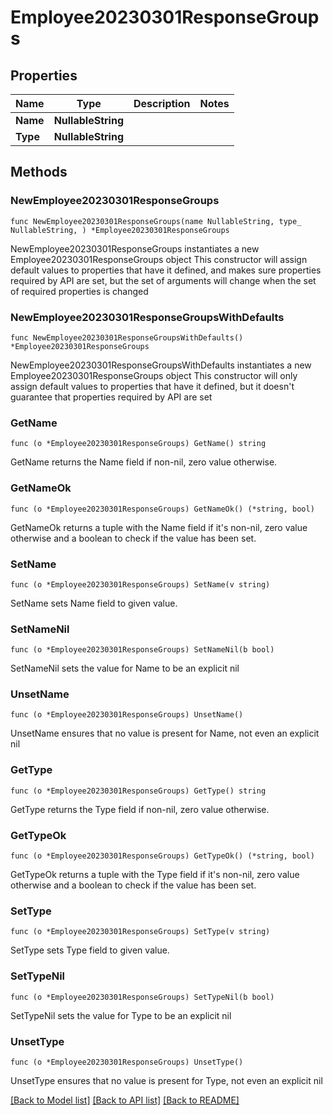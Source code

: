 # Employee20230301ResponseGroups

## Properties

Name | Type | Description | Notes
------------ | ------------- | ------------- | -------------
**Name** | **NullableString** |  | 
**Type** | **NullableString** |  | 

## Methods

### NewEmployee20230301ResponseGroups

`func NewEmployee20230301ResponseGroups(name NullableString, type_ NullableString, ) *Employee20230301ResponseGroups`

NewEmployee20230301ResponseGroups instantiates a new Employee20230301ResponseGroups object
This constructor will assign default values to properties that have it defined,
and makes sure properties required by API are set, but the set of arguments
will change when the set of required properties is changed

### NewEmployee20230301ResponseGroupsWithDefaults

`func NewEmployee20230301ResponseGroupsWithDefaults() *Employee20230301ResponseGroups`

NewEmployee20230301ResponseGroupsWithDefaults instantiates a new Employee20230301ResponseGroups object
This constructor will only assign default values to properties that have it defined,
but it doesn't guarantee that properties required by API are set

### GetName

`func (o *Employee20230301ResponseGroups) GetName() string`

GetName returns the Name field if non-nil, zero value otherwise.

### GetNameOk

`func (o *Employee20230301ResponseGroups) GetNameOk() (*string, bool)`

GetNameOk returns a tuple with the Name field if it's non-nil, zero value otherwise
and a boolean to check if the value has been set.

### SetName

`func (o *Employee20230301ResponseGroups) SetName(v string)`

SetName sets Name field to given value.


### SetNameNil

`func (o *Employee20230301ResponseGroups) SetNameNil(b bool)`

 SetNameNil sets the value for Name to be an explicit nil

### UnsetName
`func (o *Employee20230301ResponseGroups) UnsetName()`

UnsetName ensures that no value is present for Name, not even an explicit nil
### GetType

`func (o *Employee20230301ResponseGroups) GetType() string`

GetType returns the Type field if non-nil, zero value otherwise.

### GetTypeOk

`func (o *Employee20230301ResponseGroups) GetTypeOk() (*string, bool)`

GetTypeOk returns a tuple with the Type field if it's non-nil, zero value otherwise
and a boolean to check if the value has been set.

### SetType

`func (o *Employee20230301ResponseGroups) SetType(v string)`

SetType sets Type field to given value.


### SetTypeNil

`func (o *Employee20230301ResponseGroups) SetTypeNil(b bool)`

 SetTypeNil sets the value for Type to be an explicit nil

### UnsetType
`func (o *Employee20230301ResponseGroups) UnsetType()`

UnsetType ensures that no value is present for Type, not even an explicit nil

[[Back to Model list]](../README.md#documentation-for-models) [[Back to API list]](../README.md#documentation-for-api-endpoints) [[Back to README]](../README.md)


